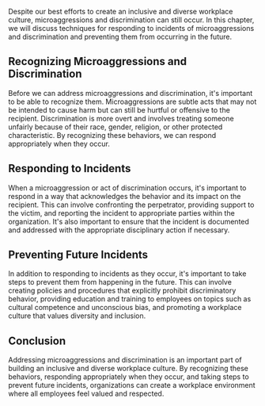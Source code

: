 
Despite our best efforts to create an inclusive and diverse workplace culture, microaggressions and discrimination can still occur. In this chapter, we will discuss techniques for responding to incidents of microaggressions and discrimination and preventing them from occurring in the future.

Recognizing Microaggressions and Discrimination
-----------------------------------------------

Before we can address microaggressions and discrimination, it's important to be able to recognize them. Microaggressions are subtle acts that may not be intended to cause harm but can still be hurtful or offensive to the recipient. Discrimination is more overt and involves treating someone unfairly because of their race, gender, religion, or other protected characteristic. By recognizing these behaviors, we can respond appropriately when they occur.

Responding to Incidents
-----------------------

When a microaggression or act of discrimination occurs, it's important to respond in a way that acknowledges the behavior and its impact on the recipient. This can involve confronting the perpetrator, providing support to the victim, and reporting the incident to appropriate parties within the organization. It's also important to ensure that the incident is documented and addressed with the appropriate disciplinary action if necessary.

Preventing Future Incidents
---------------------------

In addition to responding to incidents as they occur, it's important to take steps to prevent them from happening in the future. This can involve creating policies and procedures that explicitly prohibit discriminatory behavior, providing education and training to employees on topics such as cultural competence and unconscious bias, and promoting a workplace culture that values diversity and inclusion.

Conclusion
----------

Addressing microaggressions and discrimination is an important part of building an inclusive and diverse workplace culture. By recognizing these behaviors, responding appropriately when they occur, and taking steps to prevent future incidents, organizations can create a workplace environment where all employees feel valued and respected.
